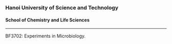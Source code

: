 ### Hanoi University of Science and Technology

#### School of Chemistry and Life Sciences

---

BF3702: Experiments in Microbiology.
